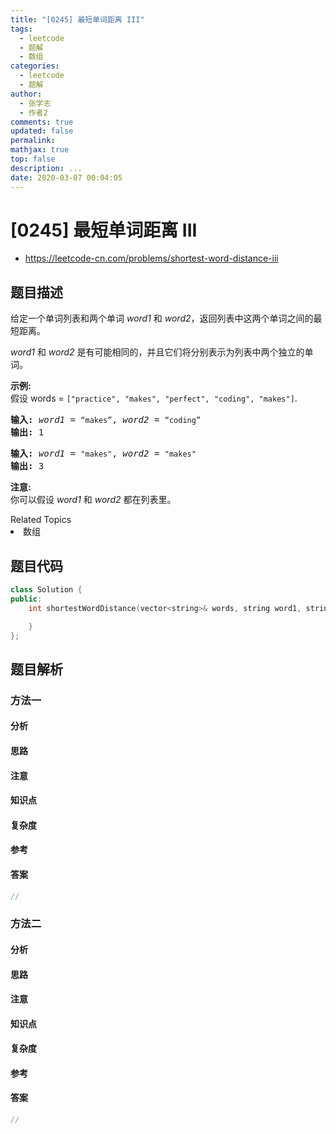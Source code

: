 ```yaml
---
title: "[0245] 最短单词距离 III"
tags:
  - leetcode
  - 题解
  - 数组
categories:
  - leetcode
  - 题解
author:
  - 张学志
  - 作者2
comments: true
updated: false
permalink:
mathjax: true
top: false
description: ...
date: 2020-03-07 00:04:05
---
```



# [0245] 最短单词距离 III
* https://leetcode-cn.com/problems/shortest-word-distance-iii


## 题目描述

<p>给定一个单词列表和两个单词 <em>word1</em> 和 <em>word2</em>，返回列表中这两个单词之间的最短距离。</p>

<p><em>word1</em> 和 <em>word2</em>&nbsp;是有可能相同的，并且它们将分别表示为列表中两个独立的单词。</p>

<p><strong>示例:</strong><br>
假设 words = <code>[&quot;practice&quot;, &quot;makes&quot;, &quot;perfect&quot;, &quot;coding&quot;, &quot;makes&quot;]</code>.</p>

<pre><strong>输入:</strong> <em>word1</em> = <code>&ldquo;makes&rdquo;</code>, <em>word2</em> = <code>&ldquo;coding&rdquo;</code>
<strong>输出:</strong> 1
</pre>

<pre><strong>输入:</strong> <em>word1</em> = <code>&quot;makes&quot;</code>, <em>word2</em> = <code>&quot;makes&quot;</code>
<strong>输出:</strong> 3
</pre>

<p><strong>注意:</strong><br>
你可以假设 <em>word1</em> 和 <em>word2</em> 都在列表里。</p>
<div><div>Related Topics</div><div><li>数组</li></div></div>


## 题目代码

```cpp
class Solution {
public:
    int shortestWordDistance(vector<string>& words, string word1, string word2) {

    }
};
```


## 题目解析


### 方法一

#### 分析

#### 思路

#### 注意

#### 知识点

#### 复杂度

#### 参考

#### 答案

```cpp
//
```


### 方法二

#### 分析

#### 思路

#### 注意

#### 知识点

#### 复杂度

#### 参考

#### 答案

```cpp
//
```


